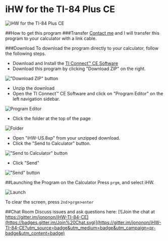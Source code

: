 # iHW for the TI-84 Plus CE

![iHW for the TI-84 Plus CE](http://jonathandamico.me/ti.png)

##How to get this program
###Transfer
[Contact me](http://jonathandamico.me/contact) and I will transfer this program to your calculator with a link cable.

###Download
To download the program directly to your calculator, follow the following steps.

* Download and Install the [TI Connect™ CE Software](https://education.ti.com/en/us/products/computer_software/connectivity-software/ti-connect-ce-software/tabs/overview)
* Download this program by clicking "Download ZIP" on the right.

!["Download ZIP" button](http://puu.sh/jWRgp/4a6940d1d3.png)
* Unzip the download
* Open the TI Connect™ CE Software and click on "Program Editor" on the left navigation sidebar.

![Program Editor](http://puu.sh/jWRl7/bbc01ee758.png)

* Click the folder at the top of the page

![Folder](http://puu.sh/jWRm5/4937683a3d.png)

* Open "iHW-US.8xp" from your unzipped download.
* Click the "Send to Calculator" button.

!["Send to Calculator" button](http://puu.sh/jWR4B/4dab64d0d3.png)

* Click "Send"

!["Send" button](http://puu.sh/jWR8y/42e05b3f18.png)

##Launching the Program on the Calculator
Press `prgm`, and select iHW.

![Launch](http://puu.sh/jWRrU/4f85d304a7.png)

To clear the screen, press `2nd`>`prgm`>`enter`

##Chat Room
Discuss issues and ask questions here:
[![Join the chat at https://gitter.im/jononon/iHW-TI-84-CE](https://badges.gitter.im/Join%20Chat.svg)](https://gitter.im/jononon/iHW-TI-84-CE?utm_source=badge&utm_medium=badge&utm_campaign=pr-badge&utm_content=badge)
